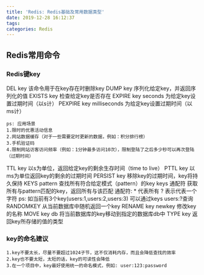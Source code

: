 ```yaml
---
title: 'Redis: Redis基础及常用数据类型'
date: 2019-12-28 16:12:37
tags:
categories: Redis
---
```

## Redis常用命令
### Redis键key
DEL key
该命令用于在key存在时删除key
DUMP key
序列化给定key，并返回序列化的值
EXISTS key
检查给定key是否存在
EXPIRE key seconds
为给定key设置过期时间（以s计）
PEXPIRE key milliseconds
为给定key设置过期时间（以ms计）

    ps: 应用场景
    1.限时的优惠活动信息
    2.网站数据缓存（对于一些需要定时更新的数据，例如：积分排行榜）
    3.手机验证码
    4.限制网站访客访问频率（例如：1分钟最多访问10次），限制登陆了之后多少秒可以再次登陆（过期时间）
TTL key
以s为单位，返回给定key的剩余生存时间（time to live）
PTTL key
以ms为单位返回key的剩余的过期时间
PERSIST key
移除key的过期时间，key将持久保持
KEYS pattern
查找所有符合给定模式（pattern）的key
keys 通配符  获取所有与pattern匹配的key，返回所有与该匹配
 通配符:
    * 代表所有
    ? 表示代表一个字符
 ps: 如当前有3个key(users:1,users:2,users:3) 可以通过keys users:?查询
RANDOMKEY
从当前数据库中随机返回一个key
RENAME key newkey
修改key的名称
MOVE key db
将当前数据库的key移动到指定的数据库db中
TYPE key
返回key所存储的值的类型
### key的命名建议
    1.key不要太长，尽量不要超过1024子节，这不仅消耗内存，而且会降低查找的效率
    2.key也不要太短，太短的话，key的可读性会降低
    3.在一个项目中，key最好使用统一的命名模式，例如: user:123:password